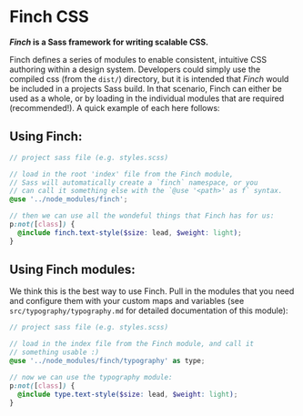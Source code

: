 # Finch CSS

**_Finch_ is a Sass framework for writing scalable CSS.**

Finch defines a series of modules to enable consistent, intuitive CSS authoring within a design system. Developers could simply use the compiled css (from the `dist/`) directory, but it is intended that *Finch* would be included in a projects Sass build. In that scenario, Finch can either be used as a whole, or by loading in the individual modules that are required (recommended!). A quick example of each here follows:

## Using Finch:

```scss
// project sass file (e.g. styles.scss)

// load in the root 'index' file from the Finch module,
// Sass will automatically create a `finch` namespace, or you
// can call it something else with the `@use '<path>' as f` syntax.
@use '../node_modules/finch';

// then we can use all the wondeful things that Finch has for us:
p:not([class]) {
  @include finch.text-style($size: lead, $weight: light);
}
```
## Using Finch modules:

We think this is the best way to use Finch. Pull in the modules that you need and configure them with your custom maps and variables (see `src/typography/typography.md` for detailed documentation of this module):

```scss
// project sass file (e.g. styles.scss)

// load in the index file from the Finch module, and call it
// something usable :)
@use '../node_modules/finch/typography' as type;

// now we can use the typography module:
p:not([class]) {
  @include type.text-style($size: lead, $weight: light);
}
```
